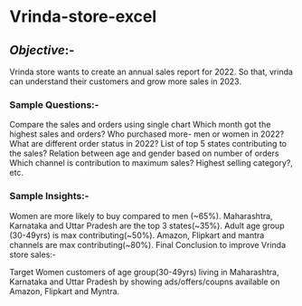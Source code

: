 # Vrinda-store-excel

## ***Objective***:- 
Vrinda store wants to create an annual sales report for 2022. So that, vrinda can understand their customers and grow more sales in 2023.

### Sample Questions:-

Compare the sales and orders using single chart
Which month got the highest sales and orders?
Who purchased more- men or women in 2022?
What are different order status in 2022?
List of top 5 states contributing to the sales?
Relation between age and gender based on number of orders
Which channel is contribution to maximum sales?
Highest selling category?, etc.

### Sample Insights:-

Women are more likely to buy compared to men (~65%).
Maharashtra, Karnataka and Uttar Pradesh are the top 3 states(~35%).
Adult age group (30-49yrs) is max contributing(~50%).
Amazon, Flipkart and mantra channels are max contributing(~80%).
Final Conclusion to improve Vrinda store sales:-

Target Women customers of age group(30-49yrs) living in Maharashtra, Karnataka and Uttar Pradesh by showing ads/offers/coupns available on Amazon, Flipkart and Myntra.